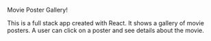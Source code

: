 Movie Poster Gallery!

This is a full stack app created with React. It shows a gallery of movie posters. A user can click on a poster and see details about the movie.
